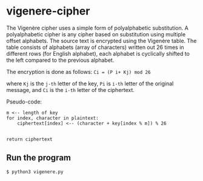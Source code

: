 # vigenere-cipher
The Vigenère cipher uses a simple form of polyalphabetic substitution. A polyalphabetic cipher is any cipher based on substitution using multiple offset alphabets. The source text is encrypted using the Vigenère table. The table consists of alphabets (array of characters) written out 26 times in different rows (for English alphabet), each alphabet is cyclically shifted to the left compared to the previous alphabet.
	



The encryption is done as follows:
`Ci = (P i+ Kj) mod 26`

where `Kj` is the `j-th` letter of the key, 
`Pi` is `і-th` letter of the original message, and
`Ci` is the `i-th` letter of the ciphertext.

Pseudo-code:

```text
m <-- length of key 
for index, character in plaintext:
    ciphertext[index] <-- (character + key[index % m]) % 26


return ciphertext

```

## Run the program

```bash
$ python3 vigenere.py
```